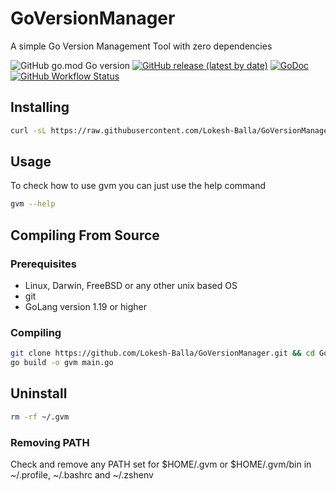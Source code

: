 # GoVersionManager

A simple Go Version Management Tool with zero dependencies

<p>
<img alt="GitHub go.mod Go version" src="https://img.shields.io/github/go-mod/go-version/Lokesh-Balla/GoVersionManager">
<a href="https://github.com/Lokesh-Balla/GoVersionManager/releases"><img alt="GitHub release (latest by date)" src="https://img.shields.io/github/v/release/Lokesh-Balla/GoVersionManager"></a>
<a href="https://pkg.go.dev/github.com/Lokesh-Balla/GoVersionManager?tab=doc"><img src="https://godoc.org/github.com/golang/gddo?status.svg" alt="GoDoc"></a>
<a href="https://github.com/Lokesh-Balla/GoVersionManager/actions"><img alt="GitHub Workflow Status" src="https://img.shields.io/github/workflow/status/Lokesh-Balla/GoVersionManager/Go"></a>
</p>

## Installing

```bash
curl -sL https://raw.githubusercontent.com/Lokesh-Balla/GoVersionManager/main/install.sh | sh - 
```

## Usage

To check how to use gvm you can just use the help command

```bash
gvm --help
```

## Compiling From Source

### Prerequisites

- Linux, Darwin, FreeBSD or any other unix based OS
- git
- GoLang version 1.19 or higher

### Compiling

```bash
git clone https://github.com/Lokesh-Balla/GoVersionManager.git && cd GoVersionManager
go build -o gvm main.go
```

## Uninstall

```bash
rm -rf ~/.gvm
```

### Removing PATH

Check and remove any PATH set for $HOME/.gvm or $HOME/.gvm/bin in ~/.profile, ~/.bashrc and ~/.zshenv
